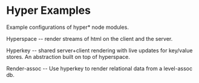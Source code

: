 # Hyper Examples #
Example configurations of hyper* node modules.

Hyperspace -- render streams of html on the client and the server.

Hyperkey -- shared server+client rendering with live updates for key/value stores. An abstraction built on top of hyperspace.

Render-assoc -- Use hyperkey to render relational data from a level-assoc db.

